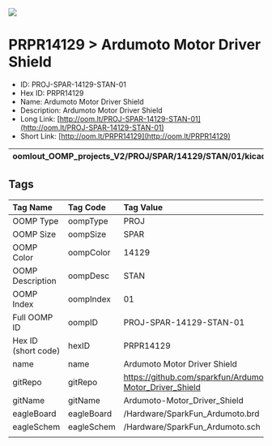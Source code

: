 


  
![][im]
# PRPR14129 > Ardumoto Motor Driver Shield

- ID: PROJ-SPAR-14129-STAN-01
- Hex ID: PRPR14129
- Name: Ardumoto Motor Driver Shield
- Description: Ardumoto Motor Driver Shield
- Long Link: [http://oom.lt/PROJ-SPAR-14129-STAN-01](http://oom.lt/PROJ-SPAR-14129-STAN-01)
- Short Link: [http://oom.lt/PRPR14129](http://oom.lt/PRPR14129)
  

|oomlout_OOMP_projects_V2/PROJ/SPAR/14129/STAN/01/kicadPcb3dFront.png|oomlout_OOMP_projects_V2/PROJ/SPAR/14129/STAN/01/kicadPcb3dBack.png|oomlout_OOMP_projects_V2/PROJ/SPAR/14129/STAN/01/kicadPcb3d.png||
| :---: | :---: | :---: | :---: |

## Tags
  

|Tag Name|Tag Code|Tag Value|
| :--- | :--- | :--- |
|OOMP Type|oompType|PROJ|
|OOMP Size|oompSize|SPAR|
|OOMP Color|oompColor|14129|
|OOMP Description|oompDesc|STAN|
|OOMP Index|oompIndex|01|
|Full OOMP ID|oompID|PROJ-SPAR-14129-STAN-01|
|Hex ID (short code)|hexID|PRPR14129|
|name|name|Ardumoto Motor Driver Shield|
|gitRepo|gitRepo|https://github.com/sparkfun/Ardumoto-Motor_Driver_Shield|
|gitName|gitName|Ardumoto-Motor_Driver_Shield|
|eagleBoard|eagleBoard|/Hardware/SparkFun_Ardumoto.brd|
|eagleSchem|eagleSchem|/Hardware/SparkFun_Ardumoto.sch|
||||



[im]: PROJ/SPAR/14129/STAN/01/kicadPcb3d_450.png
